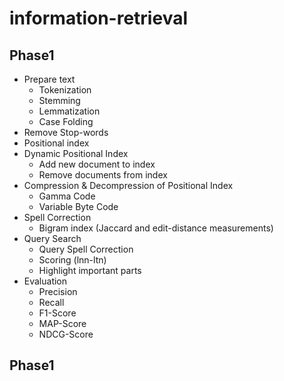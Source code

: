 # information-retrieval
## Phase1
* Prepare text
  * Tokenization 
  * Stemming
  * Lemmatization
  *  Case Folding
* Remove Stop-words
* Positional index
* Dynamic Positional Index
  * Add new document to index
  * Remove documents from index 
* Compression & Decompression of Positional Index 
  * Gamma Code
  * Variable Byte Code 
* Spell Correction
  * Bigram index (Jaccard and edit-distance measurements) 
* Query Search
  * Query Spell Correction
  * Scoring (lnn-ltn)
  * Highlight important parts 
* Evaluation
  * Precision
  * Recall
  * F1-Score
  * MAP-Score
  * NDCG-Score
  
## Phase1

